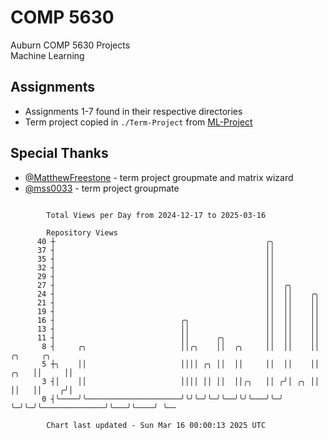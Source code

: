 # COMP 5630
Auburn COMP 5630 Projects  
Machine Learning

## Assignments
- Assignments 1-7 found in their respective directories
- Term project copied in `./Term-Project` from [ML-Project](https://github.com/wumphlett/ML-Project)

## Special Thanks
- [@MatthewFreestone](https://github.com/MatthewFreestone) - term project groupmate and matrix wizard
- [@mss0033](https://github.com/mss0033) - term project groupmate

```

        Total Views per Day from 2024-12-17 to 2025-03-16

        Repository Views
      40 ┼                                               ╭╮
      37 ┤                                               ││
      35 ┤                                               ││
      32 ┤                                               ││
      29 ┤                                               ││
      27 ┤                                               ││  ╭╮
      24 ┤                                               ││  ││    ╭╮
      21 ┤                                               ││  ││    ││
      19 ┤                                               ││  ││    ││
      16 ┤                            ╭╮                 ││  ││    ││
      13 ┤                            ││                 ││  ││    ││
      11 ┤                            ││      ╭╮         ││  ││    ││
       8 ┤     ╭╮                     ││╭╮    ││  ╭╮     ││  ││    ││                   ╭╮     ╭╮
       5 ┼╮    ││                     ││││ ╭╮ ││  ││     ││  ││    ││              ╭╮   ││     ││
       3 ┤│    ││                     ││││ ││ ││  ││╭╮   ││ ╭╯│ ╭╮ ││              ││   ││    ╭╯│
       0 ┤╰────╯╰─────────────────────╯╰╯╰─╯╰─╯╰──╯╰╯╰───╯╰─╯ ╰─╯╰─╯╰──────────────╯╰───╯╰────╯ ╰──

        Chart last updated - Sun Mar 16 00:00:13 2025 UTC
        
```
